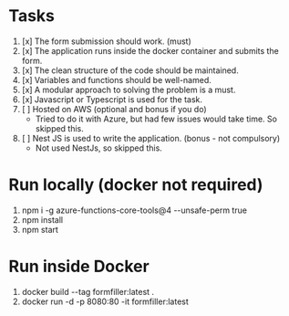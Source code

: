 # Tasks

1. [x] The form submission should work. (must)
2. [x] The application runs inside the docker container and submits the form.
3. [x] The clean structure of the code should be maintained.
4. [x] Variables and functions should be well-named.
5. [x] A modular approach to solving the problem is a must.
6. [x] Javascript or Typescript is used for the task.
7. [ ] Hosted on AWS (optional and bonus if you do)
   - Tried to do it with Azure, but had few issues would take time. So skipped this.
8. [ ] Nest JS is used to write the application. (bonus - not compulsory)
   - Not used NestJs, so skipped this.

# Run locally (docker not required)

1. npm i -g azure-functions-core-tools@4 --unsafe-perm true
2. npm install
3. npm start

# Run inside Docker

1. docker build --tag formfiller:latest .
2. docker run -d -p 8080:80 -it formfiller:latest
